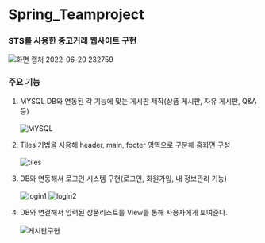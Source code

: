 # Spring_Teamproject
### STS를 사용한 중고거래 웹사이트 구현
![화면 캡처 2022-06-20 232759](https://user-images.githubusercontent.com/106261829/174624250-a4197ce5-e45a-4b84-bc7f-661a96b14b32.png)

### 주요 기능
1. MYSQL DB와 연동된 각 기능에 맞는 게시판 제작(상품 게시판, 자유 게시판, Q&A 등)
<br></br>
![MYSQL](https://user-images.githubusercontent.com/106261829/174797570-2bf92692-2f5d-4c16-9cf0-c6f756ae3034.png)

2. Tiles 기법을 사용해 header, main, footer 영역으로 구분해 홈화면 구성
<br></br>
![tiles](https://user-images.githubusercontent.com/106261829/174797663-0ea42ad2-48f0-4a81-a629-2af906ec6a0e.png)

3. DB와 연동해서 로그인 시스템 구현(로그인, 회원가입, 내 정보관리 기능)
<br></br>
![login1](https://user-images.githubusercontent.com/106261829/174798493-f756ae2f-6eec-4681-804f-5118fb384b63.png)
![login2](https://user-images.githubusercontent.com/106261829/174798530-282bd554-f7fb-41f2-ae6a-82d4d24b87c2.png)

4. DB와 연결해서 입력된 상품리스트를 View를 통해 사용자에게 보여준다.
<br></br>
![게시판구현](https://user-images.githubusercontent.com/106261829/175325793-9a74922e-38e2-4641-881c-7525e06f43bb.png)
